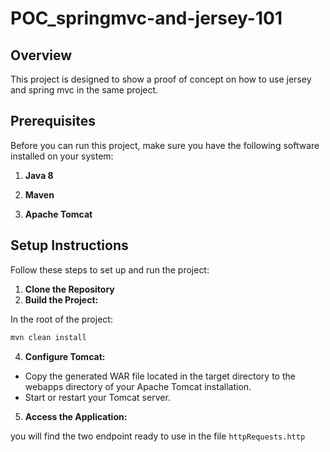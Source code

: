 # POC_springmvc-and-jersey-101

## Overview

This project is designed to show a proof of concept on how to use jersey and spring mvc in the same project.

## Prerequisites

Before you can run this project, make sure you have the following software installed on your system:

1. **Java 8**

2. **Maven**
3. **Apache Tomcat**

## Setup Instructions

Follow these steps to set up and run the project:

1. **Clone the Repository**
2. **Build the Project:**
   
In the root of the project: 
   ```bash
   mvn clean install
   ```
4. **Configure Tomcat:**

* Copy the generated WAR file located in the target directory to the webapps directory of your Apache Tomcat installation.
* Start or restart your Tomcat server.

5. **Access the Application:**
   
you will find the two endpoint ready to use in the file `httpRequests.http`

